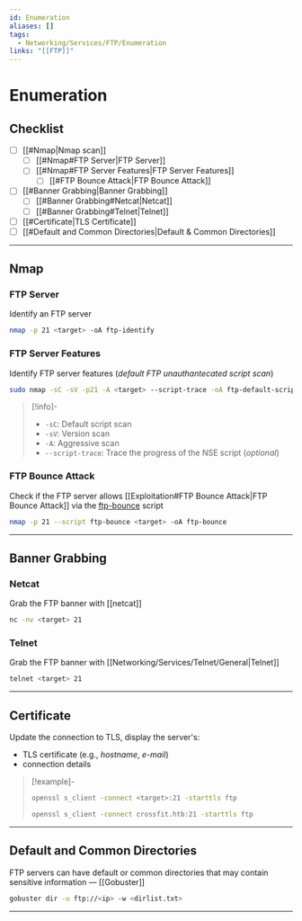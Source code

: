 ```yaml
---
id: Enumeration
aliases: []
tags:
  - Networking/Services/FTP/Enumeration
links: "[[FTP]]"
---
```


# Enumeration

<!-- Checklist {{{-->
## Checklist

- [ ] [[#Nmap|Nmap scan]]
    - [ ] [[#Nmap#FTP Server|FTP Server]]
    - [ ] [[#Nmap#FTP Server Features|FTP Server Features]]
        - [ ] [[#FTP Bounce Attack|FTP Bounce Attack]]
- [ ] [[#Banner Grabbing|Banner Grabbing]]
    - [ ] [[#Banner Grabbing#Netcat|Netcat]]
    - [ ] [[#Banner Grabbing#Telnet|Telnet]]
- [ ] [[#Certificate|TLS Certificate]]
- [ ] [[#Default and Common Directories|Default & Common Directories]]

___

<!-- }}} -->

<!-- Nmap {{{-->
## Nmap

### FTP Server

Identify an FTP server

```sh
nmap -p 21 <target> -oA ftp-identify
```

### FTP Server Features

Identify FTP server features (*default FTP unauthantecated script scan*)

```sh
sudo nmap -sC -sV -p21 -A <target> --script-trace -oA ftp-default-script
```

<!-- Info {{{-->
> [!info]-
>
> - `-sC`: Default script scan
> - `-sV`: Version scan
> - `-A`: Aggressive scan
> - `--script-trace`: Trace the progress of the NSE script (*optional*)
<!-- }}} -->

### FTP Bounce Attack

Check if the FTP server allows
[[Exploitation#FTP Bounce Attack|FTP Bounce Attack]]
via the
[ftp-bounce](https://nmap.org/nsedoc/scripts/ftp-bounce.html)
script

```sh
nmap -p 21 --script ftp-bounce <target> -oA ftp-bounce
```

___

<!-- }}} -->

<!-- Banner Grabbing {{{-->
## Banner Grabbing

### Netcat

Grab the FTP banner with [[netcat]]

```sh
nc -nv <target> 21
```

### Telnet

Grab the FTP banner with [[Networking/Services/Telnet/General|Telnet]]

```sh
telnet <target> 21
```

___

<!-- }}} -->

<!-- Certificate {{{-->
## Certificate

Update the connection to TLS, display the server's:

- TLS certificate (e.g., *hostname*, *e-mail*)
- connection details

<!-- Example {{{-->
> [!example]-
>
> ```sh
> openssl s_client -connect <target>:21 -starttls ftp
> ```
> ```sh
> openssl s_client -connect crossfit.htb:21 -starttls ftp
> ```
<!-- }}} -->

___

<!-- }}} -->

<!-- Default and Common Directories {{{-->
## Default and Common Directories

FTP servers can have default or common directories
that may contain sensitive information — [[Gobuster]]

```sh
gobuster dir -u ftp://<ip> -w <dirlist.txt>
```

___

<!-- }}} -->
